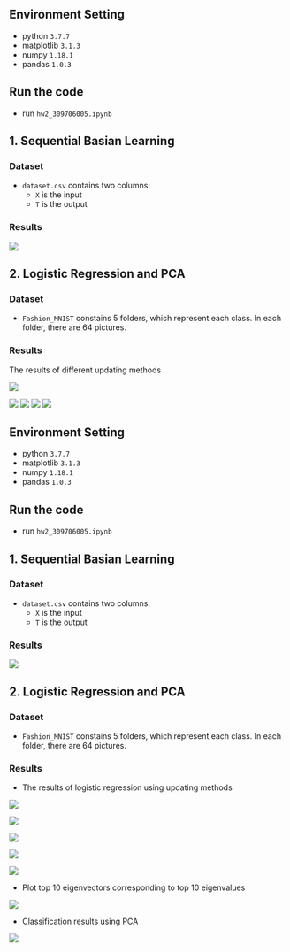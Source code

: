 ## Environment Setting
* python `3.7.7`
* matplotlib  `3.1.3`
*  numpy `1.18.1`
*  pandas `1.0.3`

## Run the code
* run `hw2_309706005.ipynb`

## 1. Sequential Basian Learning

### Dataset
* `dataset.csv` contains two columns:
    * `X` is the input
    * `T` is the output
### Results
![](https://i.imgur.com/RSPXd6v.png)


## 2. Logistic Regression and PCA

### Dataset
* `Fashion_MNIST` constains 5 folders, which represent each class. In each folder, there are 64 pictures.
### Results
The results of different updating methods

![](https://i.imgur.com/dYgyzfD.png)

![](https://i.imgur.com/nq0RKmw.png)
![](https://i.imgur.com/1eJNBA9.png)
![](https://i.imgur.com/Y5qgS4y.png)
![](https://i.imgur.com/tXLRXik.png)

## Environment Setting
* python `3.7.7`
* matplotlib  `3.1.3`
*  numpy `1.18.1`
*  pandas `1.0.3`

## Run the code
* run `hw2_309706005.ipynb`

## 1. Sequential Basian Learning

### Dataset
* `dataset.csv` contains two columns:
    * `X` is the input
    * `T` is the output
### Results
![](https://i.imgur.com/RSPXd6v.png)


## 2. Logistic Regression and PCA

### Dataset
* `Fashion_MNIST` constains 5 folders, which represent each class. In each folder, there are 64 pictures.
### Results
* The results of logistic regression using updating methods

![](https://i.imgur.com/dYgyzfD.png)

![](https://i.imgur.com/nq0RKmw.png)

![](https://i.imgur.com/1eJNBA9.png)

![](https://i.imgur.com/Y5qgS4y.png)

![](https://i.imgur.com/tXLRXik.png)

* Plot top 10 eigenvectors corresponding to top 10 eigenvalues

![](https://i.imgur.com/4Q5Ucs8.png)

* Classification results using PCA

![](https://i.imgur.com/tywkK8s.png)
